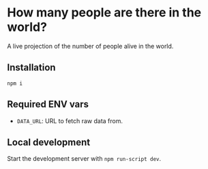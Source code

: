 # How many people are there in the world?

A live projection of the number of people alive in the world.

## Installation

`npm i`

## Required ENV vars

- `DATA_URL`: URL to fetch raw data from.

## Local development

Start the development server with `npm run-script dev`.
